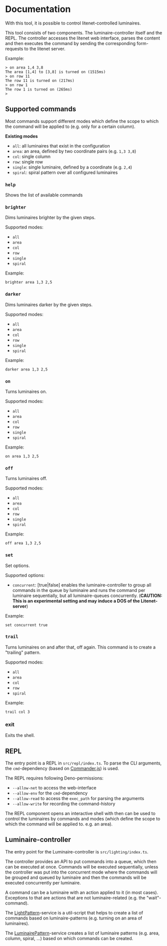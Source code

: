 # Documentation

With this tool, it is possible to control litenet-controlled luminaires. 

This tool consists of two components. The luminaire-controller itself and the REPL. The controller accesses the
litenet web interface, parses the content and then executes the command by sending the corresponding form-requests to
the litenet server.

Example:

```
> on area 1,4 3,8
The area [1,4] to [3,8] is turned on (1515ms)
> on row 11
The row 11 is turned on (217ms)
> on row 1
The row 1 is turned on (265ms)
> 
```


## Supported commands

Most commands support different modes which define the scope to which the command will be applied to (e.g. only for a
certain column). 

**Existing modes**

- `all`: all luminaires that exist in the configuration
- `area`: an area, defined by two coordinate pairs (e.g. `1,3 3,8`)
- `col`: single column
- `row`: single row
- `single`: single luminaire, defined by a coordinate (e.g. `2,4`)
- `spiral`: spiral pattern over all configured luminaires


### `help`

Shows the list of available commands


### `brighter`

Dims luminaires brighter by the given steps.

Supported modes:

- `all`
- `area`
- `col`
- `row`
- `single`
- `spiral`

Example:

```
brighter area 1,3 2,5
```


### `darker`

Dims luminaires darker by the given steps.

Supported modes:

- `all`
- `area`
- `col`
- `row`
- `single`
- `spiral`

Example:

```
darker area 1,3 2,5
```


### `on`

Turns luminaires on.

Supported modes:

- `all`
- `area`
- `col`
- `row`
- `single`
- `spiral`

Example:

```
on area 1,3 2,5
```


### `off`

Turns luminaires off.

Supported modes:

- `all`
- `area`
- `col`
- `row`
- `single`
- `spiral`

Example:

```
off area 1,3 2,5
```


### `set`

Set options.

Supported options:

- `concurrent`: [true|false] enables the luminaire-controller to group all commands in the queue by luminaire and runs
  the command per luminaire sequentially, but all luminaire-queues concurrently. (**CAUTION: This is an experimental
  setting and may induce a DOS of the Litenet-server**)

Example:

```
set concurrent true
```

### `trail`

Turns luminaires on and after that, off again. This command is to create a "trailing" pattern.

Supported modes:

- `all`
- `area`
- `col`
- `row`
- `spiral`

Example:

```
trail col 3
```


### exit

Exits the shell.


## REPL

The entry point is a REPL in `src/repl/index.ts`. To parse the CLI arguments, the `cmd`-dependency (based on
[Commander.js](https://github.com/tj/commander.js)) is used.

The REPL requires following Deno-permissions:

- `--allow-net` to access the web-interface
- `--allow-env` for the `cmd`-dependency
- `--allow-read` to access the `exec_path` for parsing the arguments
- `--allow-write` for recording the command-history

The REPL component opens an interactive shell with then can be used to control the luminaires by commands and modes
(which define the scope to which the command will be applied to. e.g. an area).

## Luminaire-controller

The entry point for the Luminaire-controller is `src/lighting/index.ts`.

The controller provides an API to put commands into a queue, which then can be executed at once. Commands will be
executed sequentially, unless the controller was put into the concurrent mode where the commands will be grouped and
queued by luminaire and then the commands will be executed concurrently per luminaire.

A command can be a luminaire with an action applied to it (in most cases). Exceptions to that are actions that are not
luminaire-related (e.g. the "wait"-command).

The [LightPattern](../src/lighting/light-pattern.ts)-service is a util-script that helps to create a list of commands
based on luminaire-patterns (e.g. turning on an area of luminaires).

The [LuminairePattern](src/lighting/luminaire-pattern-builder.ts)-service creates a list of luminaire patterns
(e.g. area, column, spiral, ...) based on which commands can be created.


